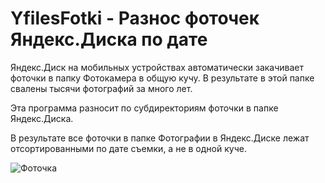 # YfilesFotki - Разнос фоточек Яндекс.Диска по дате

Яндекс.Диск на мобильных устройствах автоматически закачивает фоточки в папку Фотокамера в общую кучу. В результате в этой папке свалены тысячи фотографий за много лет.

Эта программа разносит по субдиректориям фоточки в папке Яндекс.Диска.

В результате все фоточки в папке Фотографии в Яндекс.Диске лежат отсортированными по дате съемки, а не в одной куче.

![Фоточка](http://ashigabutdinov.ru/?go=@scale-image:2016-08-09_23-26-52.png)
